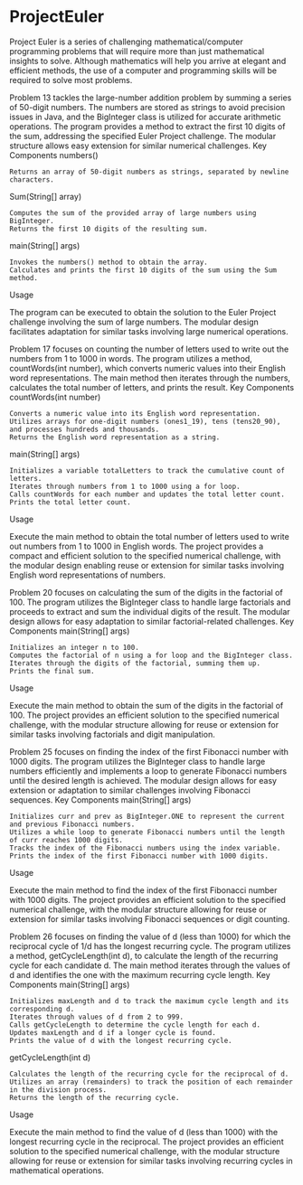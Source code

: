 # ProjectEuler
Project Euler is a series of challenging mathematical/computer programming problems that will require more than just mathematical insights to solve. Although mathematics will help you arrive at elegant and efficient methods, the use of a computer and programming skills will be required to solve most problems.

Problem 13 tackles the large-number addition problem by summing a series of 50-digit numbers. The numbers are stored as strings to avoid precision issues in Java, and the BigInteger class is utilized for accurate arithmetic operations. The program provides a method to extract the first 10 digits of the sum, addressing the specified Euler Project challenge. The modular structure allows easy extension for similar numerical challenges.
Key Components
numbers()

    Returns an array of 50-digit numbers as strings, separated by newline characters.

Sum(String[] array)

    Computes the sum of the provided array of large numbers using BigInteger.
    Returns the first 10 digits of the resulting sum.

main(String[] args)

    Invokes the numbers() method to obtain the array.
    Calculates and prints the first 10 digits of the sum using the Sum method.

Usage

The program can be executed to obtain the solution to the Euler Project challenge involving the sum of large numbers. The modular design facilitates adaptation for similar tasks involving large numerical operations.


Problem 17 focuses on counting the number of letters used to write out the numbers from 1 to 1000 in words. The program utilizes a method, countWords(int number), which converts numeric values into their English word representations. The main method then iterates through the numbers, calculates the total number of letters, and prints the result.
Key Components
countWords(int number)

    Converts a numeric value into its English word representation.
    Utilizes arrays for one-digit numbers (ones1_19), tens (tens20_90), and processes hundreds and thousands.
    Returns the English word representation as a string.

main(String[] args)

    Initializes a variable totalLetters to track the cumulative count of letters.
    Iterates through numbers from 1 to 1000 using a for loop.
    Calls countWords for each number and updates the total letter count.
    Prints the total letter count.

Usage

Execute the main method to obtain the total number of letters used to write out numbers from 1 to 1000 in English words. The project provides a compact and efficient solution to the specified numerical challenge, with the modular design enabling reuse or extension for similar tasks involving English word representations of numbers.


Problem 20 focuses on calculating the sum of the digits in the factorial of 100. The program utilizes the BigInteger class to handle large factorials and proceeds to extract and sum the individual digits of the result. The modular design allows for easy adaptation to similar factorial-related challenges.
Key Components
main(String[] args)

    Initializes an integer n to 100.
    Computes the factorial of n using a for loop and the BigInteger class.
    Iterates through the digits of the factorial, summing them up.
    Prints the final sum.

Usage

Execute the main method to obtain the sum of the digits in the factorial of 100. The project provides an efficient solution to the specified numerical challenge, with the modular structure allowing for reuse or extension for similar tasks involving factorials and digit manipulation.


Problem 25 focuses on finding the index of the first Fibonacci number with 1000 digits. The program utilizes the BigInteger class to handle large numbers efficiently and implements a loop to generate Fibonacci numbers until the desired length is achieved. The modular design allows for easy extension or adaptation to similar challenges involving Fibonacci sequences.
Key Components
main(String[] args)

    Initializes curr and prev as BigInteger.ONE to represent the current and previous Fibonacci numbers.
    Utilizes a while loop to generate Fibonacci numbers until the length of curr reaches 1000 digits.
    Tracks the index of the Fibonacci numbers using the index variable.
    Prints the index of the first Fibonacci number with 1000 digits.

Usage

Execute the main method to find the index of the first Fibonacci number with 1000 digits. The project provides an efficient solution to the specified numerical challenge, with the modular structure allowing for reuse or extension for similar tasks involving Fibonacci sequences or digit counting.


Problem 26 focuses on finding the value of d (less than 1000) for which the reciprocal cycle of 1/d has the longest recurring cycle. The program utilizes a method, getCycleLength(int d), to calculate the length of the recurring cycle for each candidate d. The main method iterates through the values of d and identifies the one with the maximum recurring cycle length.
Key Components
main(String[] args)

    Initializes maxLength and d to track the maximum cycle length and its corresponding d.
    Iterates through values of d from 2 to 999.
    Calls getCycleLength to determine the cycle length for each d.
    Updates maxLength and d if a longer cycle is found.
    Prints the value of d with the longest recurring cycle.

getCycleLength(int d)

    Calculates the length of the recurring cycle for the reciprocal of d.
    Utilizes an array (remainders) to track the position of each remainder in the division process.
    Returns the length of the recurring cycle.

Usage

Execute the main method to find the value of d (less than 1000) with the longest recurring cycle in the reciprocal. The project provides an efficient solution to the specified numerical challenge, with the modular structure allowing for reuse or extension for similar tasks involving recurring cycles in mathematical operations.
